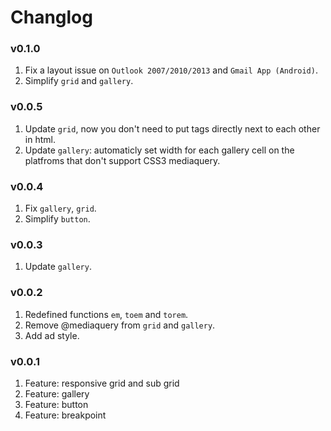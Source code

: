 # Changlog

### v0.1.0
1. Fix a layout issue on `Outlook 2007/2010/2013` and `Gmail App (Android)`.
2. Simplify `grid` and `gallery`.

### v0.0.5
1. Update `grid`, now you don't need to put tags directly next to each other in html.
2. Update `gallery`: automaticly set width for each gallery cell on the platfroms that don't support CSS3 mediaquery.

### v0.0.4
1. Fix `gallery`, `grid`.
2. Simplify `button`.

### v0.0.3
1. Update `gallery`.

### v0.0.2
1. Redefined functions `em`, `toem` and `torem`.
2. Remove @mediaquery from `grid` and `gallery`.
3. Add ad style.

### v0.0.1
1. Feature: responsive grid and sub grid
2. Feature: gallery
3. Feature: button
4. Feature: breakpoint
